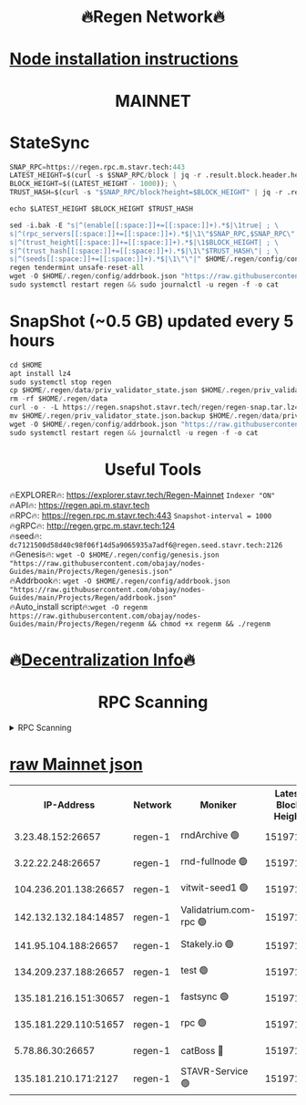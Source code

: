 <h1 align="center"> 🔥Regen Network🔥</h1>

[Node installation instructions](https://github.com/obajay/nodes-Guides/tree/main/Projects/Regen)
=
<h1 align="center"> MAINNET</h1>

# StateSync
```python
SNAP_RPC=https://regen.rpc.m.stavr.tech:443
LATEST_HEIGHT=$(curl -s $SNAP_RPC/block | jq -r .result.block.header.height); \
BLOCK_HEIGHT=$((LATEST_HEIGHT - 1000)); \
TRUST_HASH=$(curl -s "$SNAP_RPC/block?height=$BLOCK_HEIGHT" | jq -r .result.block_id.hash)

echo $LATEST_HEIGHT $BLOCK_HEIGHT $TRUST_HASH

sed -i.bak -E "s|^(enable[[:space:]]+=[[:space:]]+).*$|\1true| ; \
s|^(rpc_servers[[:space:]]+=[[:space:]]+).*$|\1\"$SNAP_RPC,$SNAP_RPC\"| ; \
s|^(trust_height[[:space:]]+=[[:space:]]+).*$|\1$BLOCK_HEIGHT| ; \
s|^(trust_hash[[:space:]]+=[[:space:]]+).*$|\1\"$TRUST_HASH\"| ; \
s|^(seeds[[:space:]]+=[[:space:]]+).*$|\1\"\"|" $HOME/.regen/config/config.toml
regen tendermint unsafe-reset-all
wget -O $HOME/.regen/config/addrbook.json "https://raw.githubusercontent.com/obajay/nodes-Guides/main/Projects/Regen/addrbook.json"
sudo systemctl restart regen && sudo journalctl -u regen -f -o cat
```
# SnapShot (~0.5 GB) updated every 5 hours
```python
cd $HOME
apt install lz4
sudo systemctl stop regen
cp $HOME/.regen/data/priv_validator_state.json $HOME/.regen/priv_validator_state.json.backup
rm -rf $HOME/.regen/data
curl -o - -L https://regen.snapshot.stavr.tech/regen/regen-snap.tar.lz4 | lz4 -c -d - | tar -x -C $HOME/.regen --strip-components 2
mv $HOME/.regen/priv_validator_state.json.backup $HOME/.regen/data/priv_validator_state.json
wget -O $HOME/.regen/config/addrbook.json "https://raw.githubusercontent.com/obajay/nodes-Guides/main/Projects/Regen/addrbook.json"
sudo systemctl restart regen && journalctl -u regen -f -o cat
```

 <h1 align="center"> Useful Tools</h1>

🔥EXPLORER🔥:     https://explorer.stavr.tech/Regen-Mainnet        `Indexer "ON"` \
🔥API🔥:          https://regen.api.m.stavr.tech \
🔥RPC🔥:          https://regen.rpc.m.stavr.tech:443              `Snapshot-interval = 1000` \
🔥gRPC🔥:         http://regen.grpc.m.stavr.tech:124 \
🔥seed🔥:      `dc7121500d58d40c98f06f14d5a9065935a7adf6@regen.seed.stavr.tech:2126` \
🔥Genesis🔥:   `wget -O $HOME/.regen/config/genesis.json "https://raw.githubusercontent.com/obajay/nodes-Guides/main/Projects/Regen/genesis.json"` \
🔥Addrbook🔥:  `wget -O $HOME/.regen/config/addrbook.json "https://raw.githubusercontent.com/obajay/nodes-Guides/main/Projects/Regen/addrbook.json"` \
🔥Auto_install script🔥:`wget -O regenm https://raw.githubusercontent.com/obajay/nodes-Guides/main/Projects/Regen/regenm && chmod +x regenm && ./regenm`

🔥[Decentralization Info](https://github.com/obajay/StateSync-snapshots/tree/main/Projects/Regen/Decentralization)🔥
=
<h1 align="center"> RPC Scanning</h1>

<details>
<summary>RPC Scanning</summary>

<h2 align="center"> We scan nodes in real time every 4 hours. And we provide the final result of RPC endpoints.
We cannot influence the operation of these nodes in any way. </h2>


```python
If Voting Power is higher than 0 --> then the Node is a validator of the network and may be subject to attack and be a potential threat to the chain.
```
```python
We marked such validators with a red symbol
```

</details>

[raw Mainnet json](https://rpc-check.regenm.stavr.tech/regenm/rpc-regenm-result.json)
=


<table><tr><th>IP-Address</th><th>Network</th><th>Moniker</th><th>Latest Block Height</th><th>Earliest Block Height</th><th>Catching Up</th><th>Tx Index</th><th>Voting Power</th><th>Scan Time</th></tr><tr><td>3.23.48.152:26657</td><td>regen-1</td><td>rndArchive 🟢</td><td>15197170</td><td>1</td><td>False</td><td>on</td><td>0</td><td>2024-03-19T21:07:49.474706395UTC</td></tr><tr><td>3.22.22.248:26657</td><td>regen-1</td><td>rnd-fullnode 🟢</td><td>15197168</td><td>4134001</td><td>False</td><td>on</td><td>0</td><td>2024-03-19T21:07:38.603362358UTC</td></tr><tr><td>104.236.201.138:26657</td><td>regen-1</td><td>vitwit-seed1 🟢</td><td>15197155</td><td>8943001</td><td>False</td><td>on</td><td>0</td><td>2024-03-19T21:06:21.879866239UTC</td></tr><tr><td>142.132.132.184:14857</td><td>regen-1</td><td>Validatrium.com-rpc 🟢</td><td>15197181</td><td>11175001</td><td>False</td><td>on</td><td>0</td><td>2024-03-19T21:08:56.371752097UTC</td></tr><tr><td>141.95.104.188:26657</td><td>regen-1</td><td>Stakely.io 🟢</td><td>15197164</td><td>13442501</td><td>False</td><td>on</td><td>0</td><td>2024-03-19T21:07:17.368711720UTC</td></tr><tr><td>134.209.237.188:26657</td><td>regen-1</td><td>test 🟢</td><td>15197188</td><td>13992001</td><td>False</td><td>on</td><td>0</td><td>2024-03-19T21:09:36.172878056UTC</td></tr><tr><td>135.181.216.151:30657</td><td>regen-1</td><td>fastsync 🟢</td><td>15197173</td><td>14457001</td><td>False</td><td>off</td><td>0</td><td>2024-03-19T21:08:09.215335282UTC</td></tr><tr><td>135.181.229.110:51657</td><td>regen-1</td><td>rpc 🟢</td><td>15197163</td><td>14844001</td><td>False</td><td>on</td><td>0</td><td>2024-03-19T21:07:08.898547524UTC</td></tr><tr><td>5.78.86.30:26657</td><td>regen-1</td><td>catBoss 🔴</td><td>15197193</td><td>15111001</td><td>False</td><td>on</td><td>9018921051</td><td>2024-03-19T21:10:08.404981176UTC</td></tr><tr><td>135.181.210.171:2127</td><td>regen-1</td><td>STAVR-Service 🟢</td><td>15197196</td><td>15196001</td><td>False</td><td>on</td><td>0</td><td>2024-03-19T21:10:22.953534358UTC</td></tr></table>